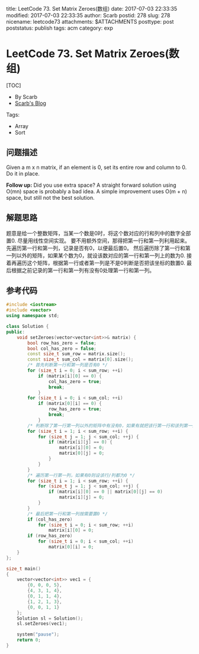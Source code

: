 title: LeetCode 73. Set Matrix Zeroes(数组)
date: 2017-07-03 22:33:35
modified: 2017-07-03 22:33:35
author: Scarb
postid: 278
slug: 278
nicename: leetcode73
attachments: $ATTACHMENTS
posttype: post
poststatus: publish
tags: acm
category: exp

# LeetCode 73. Set Matrix Zeroes(数组)
[TOC]

- By Scarb
- [Scarb's Blog](http://115.28.48.229/wordpress/)

Tags:

- Array
- Sort

## 问题描述

Given a m x n matrix, if an element is 0, set its entire row and column to 0. Do it in place.

**Follow up:**
Did you use extra space?
A straight forward solution using O(mn) space is probably a bad idea.
A simple improvement uses O(m + n) space, but still not the best solution.

## 解题思路
题意是给一个整数矩阵，当某一个数是0时，将这个数对应的行和列中的数字全部置0.
尽量用线性空间实现。
要不用额外空间，那得把第一行和第一列利用起来。
先遍历第一行和第一列，记录是否有0，以便最后置0。
然后遍历除了第一行和第一列以外的矩阵，如果某个数为0，就设该数对应的第一行和第一列上的数为0.
接着再遍历这个矩阵，根据第一行或者第一列是不是0判断是否把该坐标的数置0.
最后根据之前记录的第一行和第一列有没有0处理第一行和第一列。

## 参考代码
```C++
#include <iostream>
#include <vector>
using namespace std;

class Solution {
public:
	void setZeroes(vector<vector<int>>& matrix) {
		bool row_has_zero = false;
		bool col_has_zero = false;
		const size_t sum_row = matrix.size();
		const size_t sum_col = matrix[0].size();
		/* 首先判断第一行和第一列是否有0 */
		for (size_t i = 0; i < sum_row; ++i)
			if (matrix[i][0] == 0) {
				col_has_zero = true;
				break;
			}
		for (size_t i = 0; i < sum_col; ++i)
			if (matrix[0][i] == 0) {
				row_has_zero = true;
				break;
			}
		/* 判断除了第一行第一列以外的矩阵中有没有0，如果有就把该行第一行和该列第一列的数字设为0 */
		for (size_t i = 1; i < sum_row; ++i) {
			for (size_t j = 1; j < sum_col; ++j) {
				if (matrix[i][j] == 0) {
					matrix[i][0] = 0;
					matrix[0][j] = 0;
				}
			}
		}
		/* 遍历第一行第一列，如果有0则设该行/列都为0 */
		for (size_t i = 1; i < sum_row; ++i) {
			for (size_t j = 1; j < sum_col; ++j) {
				if (matrix[i][0] == 0 || matrix[0][j] == 0)
					matrix[i][j] = 0;
			}
		}
		/* 最后把第一行和第一列按需要置0 */
		if (col_has_zero)
			for (size_t i = 0; i < sum_row; ++i)
				matrix[i][0] = 0;
		if (row_has_zero)
			for (size_t i = 0; i < sum_col; ++i)
				matrix[0][i] = 0;
	}
};

size_t main()
{
	vector<vector<int>> vec1 = { 
		{0, 0, 0, 5},
		{4, 3, 1, 4},
		{0, 1, 1, 4},
		{1, 2, 1, 3},
		{0, 0, 1, 1} 
	};
	Solution sl = Solution();
	sl.setZeroes(vec1);

	system("pause");
	return 0;
}
```